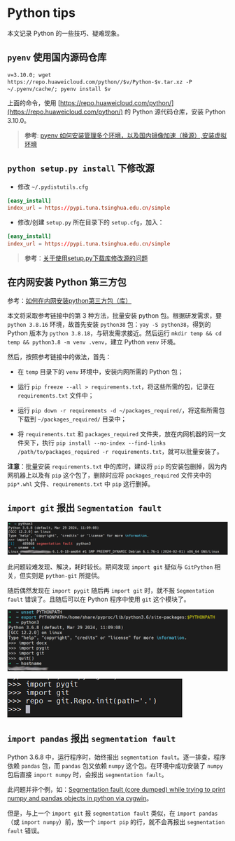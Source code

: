 # Python tips


本文记录 Python 的一些技巧、疑难现象。


## `pyenv` 使用国内源码仓库


```console
v=3.10.0; wget https://repo.huaweicloud.com/python//$v/Python-$v.tar.xz -P ~/.pyenv/cache/; pyenv install $v
```

上面的命令，使用 [https://repo.huaweicloud.com/python/](https://repo.huaweicloud.com/python/) 的 Python 源代码仓库，安装 Python 3.10.0。



> **参考**: [pyenv 如何安装管理多个环境，以及国内镜像加速（换源）,安装虚拟环境](https://blog.csdn.net/qq_43213352/article/details/104343365)



## `python setup.py install` 下修改源


- 修改 `~/.pydistutils.cfg`


```conf
[easy_install]
index_url = https://pypi.tuna.tsinghua.edu.cn/simple
```


- 修改/创建 `setup.py` 所在目录下的 `setup.cfg`，加入：



```conf
[easy_install]
index_url = https://pypi.tuna.tsinghua.edu.cn/simple
```



> **参考**：[关于使用setup.py下载库修改源的问题](https://blog.csdn.net/qq_36852276/article/details/100740865)


## 在内网安装 Python 第三方包

参考：[如何在内网安装python第三方包（库）](https://blog.csdn.net/xue_11/article/details/112802149)


本文将采取参考链接中的第 3 种方法，批量安装 python 包。根据研发需求，要 `python 3.8.16` 环境，故首先安装 `python38` 包：`yay -S python38`，得到的 Python 版本为 `python 3.8.18`，与研发需求接近。然后运行 `mkdir temp && cd temp && python3.8 -m venv .venv`，建立 Python `venv` 环境。

然后，按照参考链接中的做法，首先：


- 在 `temp` 目录下的 `venv` 环境中，安装内网所需的 Python 包；

- 运行 `pip freeze --all > requirements.txt`，将这些所需的包，记录在 `requirements.txt` 文件中；

- 运行 `pip down -r requirements -d ~/packages_required/`，将这些所需包下载到 `~/packages_required/` 目录中；

- 将 `requirements.txt` 和 `packages_required` 文件夹，放在内网机器的同一文件夹下，执行 `pip install --no-index --find-links /path/to/packages_required -r requirements.txt`，就可以批量安装了。


**注意**：批量安装 `requirements.txt` 中的库时，建议将 `pip` 的安装包删掉，因为内网机器上以及有 `pip` 这个包了，删除时应将 `packages_required` 文件夹中的 `pip*.whl` 文件、`requirements.txt` 中 `pip` 这行删掉。



## `import git` 报出 `Segmentation fault`


![`import git` 报出 `Segmentation fault` 错误](images/import-git-segmentation-fault.png)

此问题较难发现、解决，耗时较长。期间发现 `import git` 疑似与 `GitPython` 相关，但实则是 `python-git` 所提供。

随后偶然发现在 `import pygit` 随后再 `import git` 时，就不报 `Segmentation fault` 错误了。且随后可以在 Python 程序中使用 `git` 这个模块了。


![`import git` 成功](images/import-git.png)


![使用导入的 `git` 模块](images/using-pygit.png)


## `import pandas` 报出 `segmentation fault`


Python 3.6.8 中，运行程序时，始终报出 `segmentation fault`。逐一排查，程序依赖 `pandas` 包，而 `pandas` 包又依赖 `numpy` 这个包。在环境中成功安装了 `numpy` 包后直接 `import numpy` 时，会报出 `segmentation fault`。


此问题并非个例，如：[Segmentation fault (core dumped) while trying to print numpy and pandas objects in python via cygwin](https://stackoverflow.com/questions/70511576/segmentation-fault-core-dumped-while-trying-to-print-numpy-and-pandas-objectshttps://stackoverflow.com/questions/70511576/segmentation-fault-core-dumped-while-trying-to-print-numpy-and-pandas-objects)。


但是，与上一个 `import git` 报 `segmentation fault` 类似，在 `import pandas`（或 `import numpy`）前，放一个 `import pip` 的行，就不会再报出 `segmentation fault` 错误。
